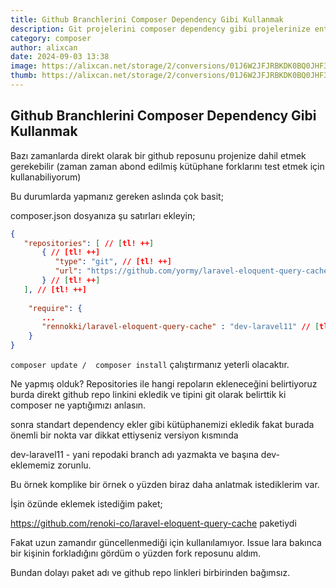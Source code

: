 ```yaml
---
title: Github Branchlerini Composer Dependency Gibi Kullanmak
description: Git projelerini composer dependency gibi projelerinize entegre etmek
category: composer
author: alixcan
date: 2024-09-03 13:38
image: https://alixcan.net/storage/2/conversions/01J6W2JFJRBKDK0BQ0JHF322QV-cover.webp
thumb: https://alixcan.net/storage/2/conversions/01J6W2JFJRBKDK0BQ0JHF322QV-thumb.webp
---
```


## Github Branchlerini Composer Dependency Gibi Kullanmak
Bazı zamanlarda direkt olarak bir github reposunu projenize dahil etmek gerekebilir (zaman zaman abond edilmiş kütüphane forklarını test etmek için kullanabiliyorum)

Bu durumlarda yapmanız gereken aslında çok basit;

composer.json dosyanıza şu satırları ekleyin;

```json
{
   "repositories": [ // [tl! ++]
       { // [tl! ++]
          "type": "git", // [tl! ++]
          "url": "https://github.com/yormy/laravel-eloquent-query-cache" // [tl! ++]
       } // [tl! ++]
   ], // [tl! ++]
    
    "require": {
       ...
       "rennokki/laravel-eloquent-query-cache" : "dev-laravel11" // [tl! ++]
    }
}
```



`composer update /  composer install` çalıştırmanız yeterli olacaktır.

Ne yapmış olduk?
Repositories ile hangi repoların ekleneceğini belirtiyoruz burda direkt github repo linkini ekledik ve tipini git olarak belirttik ki composer ne yaptığımızı anlasın.

sonra standart dependency ekler gibi kütüphanemizi ekledik fakat burada önemli bir nokta var dikkat ettiyseniz versiyon kısmında

dev-laravel11 - yani repodaki branch adı yazmakta ve başına dev- eklememiz zorunlu.

Bu örnek komplike bir örnek o yüzden biraz daha anlatmak istediklerim var.

İşin özünde eklemek istediğim paket;

https://github.com/renoki-co/laravel-eloquent-query-cache paketiydi

Fakat uzun zamandır güncellenmediği için kullanılamıyor.
Issue lara bakınca bir kişinin forkladığını gördüm o yüzden fork reposunu aldım.

Bundan dolayı paket adı ve github repo linkleri birbirinden bağımsız.